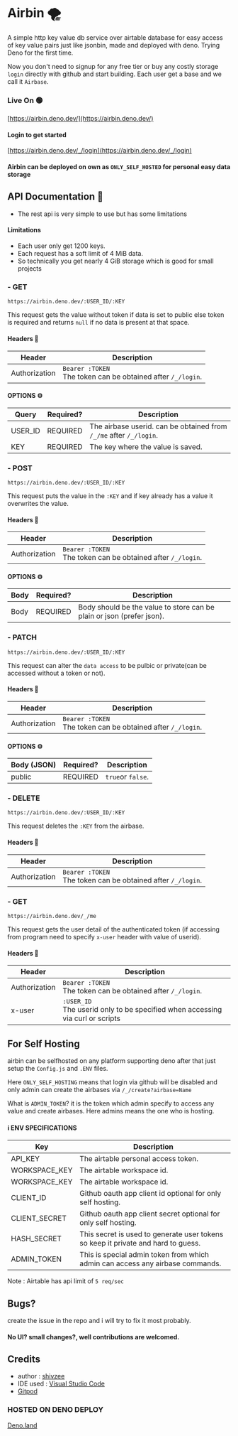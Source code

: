 # Airbin 🌪
A simple http key value db service over airtable database for easy access of key value pairs just like jsonbin, made and deployed with deno. Trying Deno for the first time.

Now you don't need to signup for any free tier or buy any costly storage `login` directly with github and start building. Each user get a base and we call it `Airbase`.


### Live On 🟢
[https://airbin.deno.dev/](https://airbin.deno.dev/)

#### Login to get started
[https://airbin.deno.dev/_/login](https://airbin.deno.dev/_/login)

#### Airbin can be deployed on own as `ONLY_SELF_HOSTED` for personal easy data storage


## API Documentation 📘
- The rest api is very simple to use but has some limitations

#### Limitations
- Each user only get 1200 keys. 
- Each request has a soft limit of 4 MiB data.
- So technically you get nearly 4 GiB storage which is good for small projects


### - **GET** 
` https://airbin.deno.dev/:USER_ID/:KEY `

This request gets the value without token if data is set to public else token is required and returns `null` if no data is present at that space.

#### Headers 📃
<table>
<thead>
  <tr>
    <th>Header</th>
    <th>Description</th>
  </tr>
</thead>
<tbody>
  <tr>
    <td>Authorization</td>
    <td><code>Bearer :TOKEN</code><br>The token can be obtained after <code>/_/login</code>.</td>
  </tr>
</tbody>
</table>

#### OPTIONS ⚙
<table>
<thead>
  <tr>
    <th>Query</th>
    <th>Required?</th>
    <th>Description</th>
  </tr>
</thead>
<tbody>
  <tr>
    <td>USER_ID</td>
    <td>REQUIRED</td>
    <td>The airbase userid. can be obtained from <code>/_/me</code> after <code>/_/login</code>.</td>
  </tr>
  <tr>
    <td>KEY</td>
    <td>REQUIRED</td>
    <td>The key where the value is saved.</td>
  </tr>
</tbody>
</table>


### - **POST** 
` https://airbin.deno.dev/:USER_ID/:KEY `

This request puts the value in the `:KEY` and if key already has a value it overwrites the value.

#### Headers 📃
<table>
<thead>
  <tr>
    <th>Header</th>
    <th>Description</th>
  </tr>
</thead>
<tbody>
  <tr>
    <td>Authorization</td>
    <td><code>Bearer :TOKEN</code><br>The token can be obtained after <code>/_/login</code>.</td>
  </tr>
</tbody>
</table>

#### OPTIONS ⚙
<table>
<thead>
  <tr>
    <th>Body</th>
    <th>Required?</th>
    <th>Description</th>
  </tr>
</thead>
<tbody>
  <tr>
    <td>Body</td>
    <td>REQUIRED</td>
    <td>Body should be the value to store can be plain or json (prefer json).</td>
  </tr>
</tbody>
</table>


### - **PATCH** 
` https://airbin.deno.dev/:USER_ID/:KEY `

This request can alter the `data access` to be pulbic or private(can be accessed without a token or not).

#### Headers 📃
<table>
<thead>
  <tr>
    <th>Header</th>
    <th>Description</th>
  </tr>
</thead>
<tbody>
  <tr>
    <td>Authorization</td>
    <td><code>Bearer :TOKEN</code><br>The token can be obtained after <code>/_/login</code>.</td>
  </tr>
</tbody>
</table>

#### OPTIONS ⚙
<table>
<thead>
  <tr>
    <th>Body (JSON)</th>
    <th>Required?</th>
    <th>Description</th>
  </tr>
</thead>
<tbody>
  <tr>
    <td>public</td>
    <td>REQUIRED</td>
    <td><code>true</code>or <code>false</code>.</td>
  </tr>
</tbody>
</table>



### - **DELETE** 
` https://airbin.deno.dev/:USER_ID/:KEY `

This request deletes the `:KEY` from the airbase.

#### Headers 📃
<table>
<thead>
  <tr>
    <th>Header</th>
    <th>Description</th>
  </tr>
</thead>
<tbody>
  <tr>
    <td>Authorization</td>
    <td><code>Bearer :TOKEN</code><br>The token can be obtained after <code>/_/login</code>.</td>
  </tr>
</tbody>
</table>


### - **GET** 
` https://airbin.deno.dev/_/me `

This request gets the user detail of the authenticated token (if accessing from program need to specify `x-user` header with value of userid).

#### Headers 📃
<table>
<thead>
  <tr>
    <th>Header</th>
    <th>Description</th>
  </tr>
</thead>
<tbody>
  <tr>
    <td>Authorization</td>
    <td><code>Bearer :TOKEN</code><br>The token can be obtained after <code>/_/login</code>.</td>
  </tr>
  <tr>
    <td>x-user</td>
    <td><code>:USER_ID</code><br>The userid only to be specified when accessing via curl or scripts</td>
  </tr>
</tbody>
</table>



## For Self Hosting
airbin can be selfhosted on any platform supporting deno after that just setup the `Config.js` and `.ENV` files.

Here `ONLY_SELF_HOSTING` means that login via github will be disabled and only admin can create the airbases via `/_/create?airbase=Name` 

What is `ADMIN_TOKEN`? it is the token which admin specify to access any value and create airbases. Here admins means the one who is hosting.

#### ℹ ENV SPECIFICATIONS 
<table>
<thead>
  <tr>
    <th>Key</th>
    <th>Description</th>
  </tr>
</thead>
<tbody>
  <tr>
    <td>API_KEY</td>
    <td>The airtable personal access token.</td>
  </tr>
  <tr>
    <td>WORKSPACE_KEY</td>
    <td>The airtable workspace id.</td>
  </tr>
  <tr>
    <td>WORKSPACE_KEY</td>
    <td>The airtable workspace id.</td>
  </tr>
  <tr>
    <td>CLIENT_ID</td>
    <td>Github oauth app client id optional for only self hosting.</td>
  </tr>
  <tr>
    <td>CLIENT_SECRET</td>
    <td>Github oauth app client secret optional for only self hosting.</td>
  </tr>
  <tr>
    <td>HASH_SECRET</td>
    <td>This secret is used to generate user tokens so keep it private and hard to guess.</td>
  </tr>
  <tr>
    <td>ADMIN_TOKEN</td>
    <td>This is special admin token from which admin can access any airbase commands.</td>
  </tr>
</tbody>
</table>

Note : Airtable has api limit of `5 req/sec`


## Bugs? 
create the issue in the repo and i will try to fix it most probably.

#### No UI? small changes?, well contributions are welcomed.


## Credits
- author : [shivzee](https://github.com/shivam1608)
- IDE used : [Visual Studio Code](https://code.visualstudio.com/)
- [Gitpod](https://gitpod.io)

### HOSTED ON DENO DEPLOY
[Deno.land](https://deno.land) 
